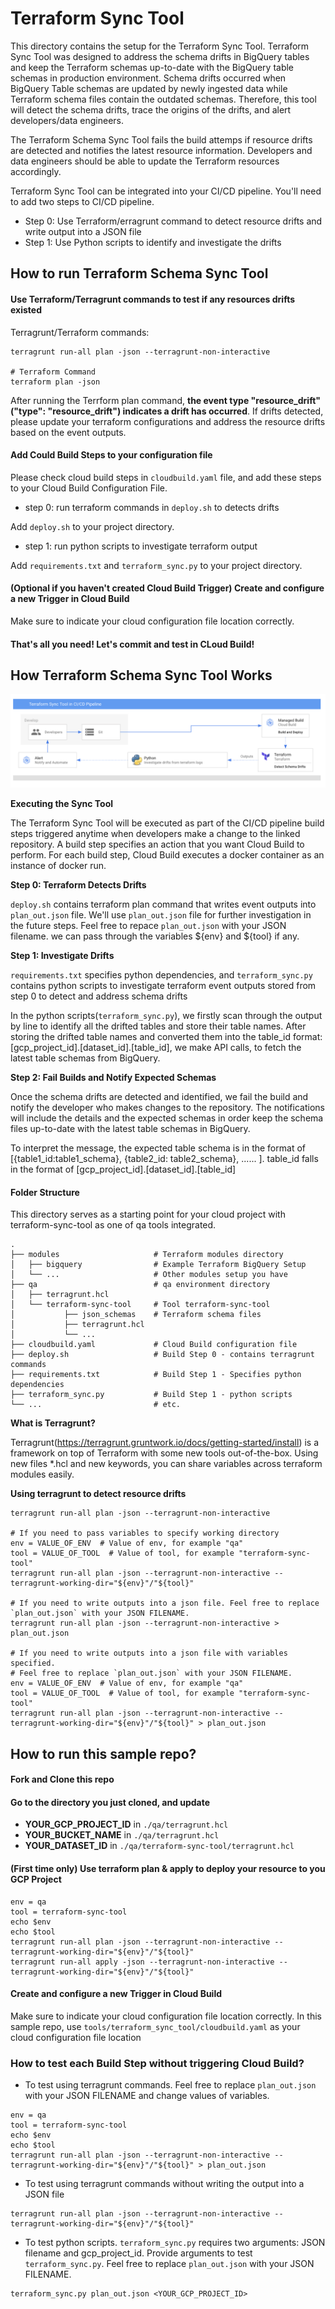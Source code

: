 # Terraform Sync Tool

This directory contains the setup for the Terraform Sync Tool. Terraform Sync Tool was designed to address the schema drifts in BigQuery tables and keep the 
Terraform schemas up-to-date with the BigQuery table schemas in production environment. Schema drifts occurred when BigQuery Table schemas are updated by newly 
ingested data while Terraform schema files contain the outdated schemas. Therefore, this tool will detect the schema drifts, trace the origins of the drifts, and alert
developers/data engineers.

The Terraform Schema Sync Tool fails the build attemps if resource drifts are detected and notifies the latest resource information. Developers and data engineers should be able to update the Terraform resources accordingly. 

Terraform Sync Tool can be integrated into your CI/CD pipeline. You'll need to add two steps to CI/CD pipeline. 
- Step 0: Use Terraform/erragrunt command to detect resource drifts and write output into a JSON file
- Step 1: Use Python scripts to identify and investigate the drifts

## How to run Terraform Schema Sync Tool

#### Use Terraform/Terragrunt commands to test if any resources drifts existed

Terragrunt/Terraform commands:
```
terragrunt run-all plan -json --terragrunt-non-interactive

# Terraform Command
terraform plan -json
```

After running the Terrform plan command, **the event type "resource_drift"("type": "resource_drift") indicates a drift has occurred**.
If drifts detected, please update your terraform configurations and address the resource drifts based on the event outputs.


#### Add Could Build Steps to your configuration file

Please check cloud build steps in `cloudbuild.yaml` file, and add these steps to your Cloud Build Configuration File.

- step 0: run terraform commands in `deploy.sh` to detects drifts

Add `deploy.sh` to your project directory. 

- step 1: run python scripts to investigate terraform output

Add `requirements.txt` and `terraform_sync.py` to your project directory.

#### (Optional if you haven't created Cloud Build Trigger) Create and configure a new Trigger in Cloud Build
Make sure to indicate your cloud configuration file location correctly.

#### That's all you need! Let's commit and test in CLoud Build!

## How Terraform Schema Sync Tool Works

![Architecture Diagram](architecture.png)

**Executing the Sync Tool**

The Terraform Sync Tool will be executed as part of the CI/CD pipeline build steps triggered anytime when developers make a change to the linked repository. A build step specifies an action that you want Cloud Build to perform. For each build step, Cloud Build executes a docker container as an instance of docker run. 

**Step 0: Terraform Detects Drifts**

`deploy.sh` contains terraform plan command that writes event outputs into `plan_out.json` file. We'll use `plan_out.json` file for further investigation in the future steps. Feel free to repace `plan_out.json` with your JSON filename. we can pass through the variables ${env} and ${tool} if any. 

**Step 1: Investigate Drifts** 

 `requirements.txt` specifies python dependencies, and `terraform_sync.py` contains python scripts to
investigate terraform event outputs stored from step 0 to detect and address schema drifts

In the python scripts(`terraform_sync.py`), we firstly scan through the output by line to identify all the drifted tables and store their table names. 
After storing the drifted table names and converted them into the table_id format:[gcp_project_id].[dataset_id].[table_id], we make API calls, to fetch the latest table schemas from BigQuery. 

**Step 2: Fail Builds and Notify Expected Schemas** 

Once the schema drifts are detected and identified, we fail the build and notify the developer who makes changes to the repository. The notifications will include the details and the expected schemas in order keep the schema files up-to-date with the latest table schemas in BigQuery. 

To interpret the message, the expected table schema is in the format of [{table1_id:table1_schema}, {table2_id: table2_schema}, ...... ]. table_id falls in the format of [gcp_project_id].[dataset_id].[table_id] 

#### Folder Structure ####
This directory serves as a starting point for your cloud project with terraform-sync-tool as one of qa tools integrated.

    .
    ├── modules                     # Terraform modules directory
    │   ├── bigquery                # Example Terraform BigQuery Setup
    │   └── ...                     # Other modules setup you have
    ├── qa                          # qa environment directory
    │   ├── terragrunt.hcl      
    │   └── terraform-sync-tool     # Tool terraform-sync-tool
    │           ├── json_schemas    # Terraform schema files 
    │           ├── terragrunt.hcl
    │           └── ...
    ├── cloudbuild.yaml             # Cloud Build configuration file
    ├── deploy.sh                   # Build Step 0 - contains terragrunt commands
    ├── requirements.txt            # Build Step 1 - Specifies python dependencies
    ├── terraform_sync.py           # Build Step 1 - python scripts
    └── ...                         # etc.

**What is Terragrunt?**

Terragrunt(https://terragrunt.gruntwork.io/docs/getting-started/install) is a framework on top of Terraform with some new tools out-of-the-box. 
Using new files *.hcl and new keywords, you can share variables across terraform modules easily.

**Using terragrunt to detect resource drifts**
```
terragrunt run-all plan -json --terragrunt-non-interactive

# If you need to pass variables to specify working directory
env = VALUE_OF_ENV  # Value of env, for example "qa"
tool = VALUE_OF_TOOL  # Value of tool, for example "terraform-sync-tool"
terragrunt run-all plan -json --terragrunt-non-interactive --terragrunt-working-dir="${env}"/"${tool}"

# If you need to write outputs into a json file. Feel free to replace `plan_out.json` with your JSON FILENAME.
terragrunt run-all plan -json --terragrunt-non-interactive > plan_out.json

# If you need to write outputs into a json file with variables specified. 
# Feel free to replace `plan_out.json` with your JSON FILENAME.
env = VALUE_OF_ENV  # Value of env, for example "qa"
tool = VALUE_OF_TOOL  # Value of tool, for example "terraform-sync-tool"
terragrunt run-all plan -json --terragrunt-non-interactive --terragrunt-working-dir="${env}"/"${tool}" > plan_out.json
```

## How to run this sample repo?

#### Fork and Clone this repo

#### Go to the directory you just cloned, and update

- **YOUR_GCP_PROJECT_ID** in `./qa/terragrunt.hcl` 
- **YOUR_BUCKET_NAME** in `./qa/terragrunt.hcl` 
- **YOUR_DATASET_ID** in `./qa/terraform-sync-tool/terragrunt.hcl` 

#### (First time only) Use terraform plan & apply to deploy your resource to you GCP Project

```
env = qa
tool = terraform-sync-tool
echo $env
echo $tool
terragrunt run-all plan -json --terragrunt-non-interactive --terragrunt-working-dir="${env}"/"${tool}"
terragrunt run-all apply -json --terragrunt-non-interactive --terragrunt-working-dir="${env}"/"${tool}"
```
#### Create and configure a new Trigger in Cloud Build
Make sure to indicate your cloud configuration file location correctly. 
In this sample repo, use `tools/terraform_sync_tool/cloudbuild.yaml` as your cloud configuration file location

### How to test each Build Step without triggering Cloud Build?

- To test using terragrunt commands. Feel free to replace `plan_out.json` with your JSON FILENAME and change values of variables.
```
env = qa
tool = terraform-sync-tool
echo $env
echo $tool
terragrunt run-all plan -json --terragrunt-non-interactive --terragrunt-working-dir="${env}"/"${tool}" > plan_out.json
```

- To test using terragrunt commands without writing the output into a JSON file
```
terragrunt run-all plan -json --terragrunt-non-interactive --terragrunt-working-dir="${env}"/"${tool}"
```

- To test python scripts. `terraform_sync.py` requires two arguments: JSON filename and gcp_project_id. Provide arguments to test `terraform_sync.py`. Feel free to replace `plan_out.json` with your JSON FILENAME.
```
terraform_sync.py plan_out.json <YOUR_GCP_PROJECT_ID>
```
